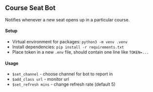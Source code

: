 ## Course Seat Bot
Notifies whenever a new seat opens up in a particular course.

#### Setup
- Virtual environment for packages: `python3 -m venv .venv`
- Install dependencies: `pip install -r requirements.txt`
- Place token in a new `.env` file, should contain one line like `TOKEN=...`

#### Usage
- `$set_channel` - choose channel for bot to report in
- `$add_class url` - monitor url
- `$set_refresh mins` - change refresh rate (default 5)  
